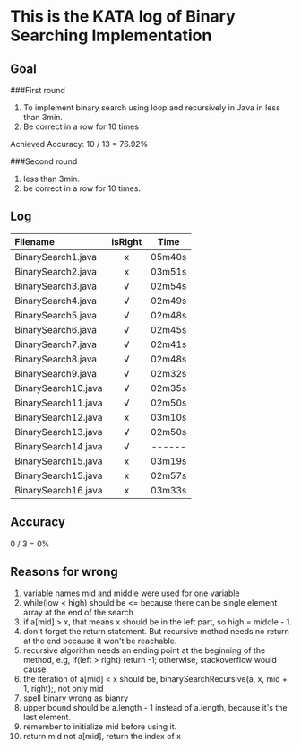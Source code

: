 # This is the KATA log of Binary Searching Implementation  

## Goal  

###First round  
  
1. To implement binary search using loop and recursively in Java in less than 3min.
2. Be correct in a row for 10 times
  
Achieved
Accuracy: 10 / 13 = 76.92%

###Second round  
  
1. less than 3min.
2. be correct in a row for 10 times.
  
## Log  
  
| Filename           | isRight    | Time |
|:------------------ |:----------:|:----:|
| BinarySearch1.java |x           |05m40s|
| BinarySearch2.java |x           |03m51s|
| BinarySearch3.java |√           |02m54s|
| BinarySearch4.java |√           |02m49s|
| BinarySearch5.java |√           |02m48s|
| BinarySearch6.java |√           |02m45s|
| BinarySearch7.java |√           |02m41s|
| BinarySearch8.java |√           |02m48s|
| BinarySearch9.java |√           |02m32s|
| BinarySearch10.java|√           |02m35s|
| BinarySearch11.java|√           |02m50s|
| BinarySearch12.java|x           |03m10s|
| BinarySearch13.java|√           |02m50s|
| BinarySearch14.java|√           |------|
| BinarySearch15.java|x           |03m19s|
| BinarySearch15.java|x           |02m57s|
| BinarySearch16.java|x           |03m33s|
  
## Accuracy  
  
0 / 3 = 0%

## Reasons for wrong  

1. variable names mid and middle were used for one variable
2. while(low < high) should be <= because there can be single element array at the end of the search
3. if a[mid] > x, that means x should be in the left part, so high = middle - 1. 
4. don't forget the return statement. But recursive method needs no return at the end because it won't be reachable.
5. recursive algorithm needs an ending point at the beginning of the method, e.g, if(left > right) return -1; otherwise, stackoverflow would cause.
6. the iteration of a[mid] < x should be, binarySearchRecursive(a, x, mid + 1, right);, not only mid
7. spell binary wrong as bianry
8. upper bound should be a.length - 1 instead of a.length, because it's the last element.
9. remember to initialize mid before using it.     
10. return mid not a[mid], return the index of x
  